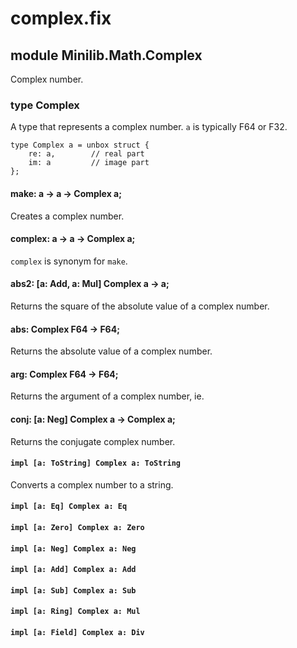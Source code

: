 # complex.fix

## module Minilib.Math.Complex

Complex number.

### type Complex

A type that represents a complex number.
`a` is typically F64 or F32.

```
type Complex a = unbox struct {
    re: a,        // real part
    im: a         // image part
};
```
#### make: a -> a -> Complex a;

Creates a complex number.

#### complex: a -> a -> Complex a;

`complex` is synonym for `make`.

#### abs2: [a: Add, a: Mul] Complex a -> a;

Returns the square of the absolute value of a complex number.

#### abs: Complex F64 -> F64;

Returns the absolute value of a complex number.

#### arg: Complex F64  -> F64;

Returns the argument of a complex number, ie.

#### conj: [a: Neg] Complex a -> Complex a;

Returns the conjugate complex number.

#### `impl [a: ToString] Complex a: ToString`

Converts a complex number to a string.

#### `impl [a: Eq] Complex a: Eq`

#### `impl [a: Zero] Complex a: Zero`

#### `impl [a: Neg] Complex a: Neg`

#### `impl [a: Add] Complex a: Add`

#### `impl [a: Sub] Complex a: Sub`

#### `impl [a: Ring] Complex a: Mul`

#### `impl [a: Field] Complex a: Div`

